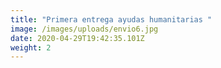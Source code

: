```yaml
---
title: "Primera entrega ayudas humanitarias "
image: /images/uploads/envio6.jpg
date: 2020-04-29T19:42:35.101Z
weight: 2
---
```

